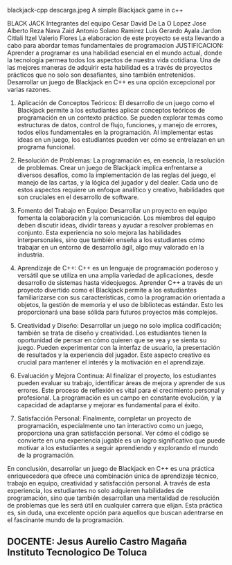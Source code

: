blackjack-cpp
descarga.jpeg
A simple Blackjack game in c++

BLACK JACK
Integrantes del equipo
Cesar David De La O Lopez
Jose Alberto Reza Nava
Zaid Antonio Solano Ramirez
Luis Gerardo Ayala Jardon
Citlali Itzel Valerio Flores
La elaboracion de este proyecto se esta llevando a cabo para
abordar temas fundamentales de programacion
JUSTIFICACION:
Aprender a programar es una habilidad esencial en el mundo actual, donde la tecnología permea todos los aspectos de nuestra vida cotidiana. Una de las mejores maneras de adquirir esta habilidad es a través de proyectos prácticos que no solo son desafiantes, sino también entretenidos. Desarrollar un juego de Blackjack en C++ es una opción excepcional por varias razones.

1. Aplicación de Conceptos Teóricos: El desarrollo de un juego como el Blackjack permite a los estudiantes aplicar conceptos teóricos de programación en un contexto práctico. Se pueden explorar temas como estructuras de datos, control de flujo, funciones, y manejo de errores, todos ellos fundamentales en la programación. Al implementar estas ideas en un juego, los estudiantes pueden ver cómo se entrelazan en un programa funcional.

2. Resolución de Problemas: La programación es, en esencia, la resolución de problemas. Crear un juego de Blackjack implica enfrentarse a diversos desafíos, como la implementación de las reglas del juego, el manejo de las cartas, y la lógica del jugador y del dealer. Cada uno de estos aspectos requiere un enfoque analítico y creativo, habilidades que son cruciales en el desarrollo de software.

3. Fomento del Trabajo en Equipo: Desarrollar un proyecto en equipo fomenta la colaboración y la comunicación. Los miembros del equipo deben discutir ideas, dividir tareas y ayudar a resolver problemas en conjunto. Esta experiencia no solo mejora las habilidades interpersonales, sino que también enseña a los estudiantes cómo trabajar en un entorno de desarrollo ágil, algo muy valorado en la industria.

4. Aprendizaje de C++: C++ es un lenguaje de programación poderoso y versátil que se utiliza en una amplia variedad de aplicaciones, desde desarrollo de sistemas hasta videojuegos. Aprender C++ a través de un proyecto divertido como el Blackjack permite a los estudiantes familiarizarse con sus características, como la programación orientada a objetos, la gestión de memoria y el uso de bibliotecas estándar. Esto les proporcionará una base sólida para futuros proyectos más complejos.

5. Creatividad y Diseño: Desarrollar un juego no solo implica codificación; también se trata de diseño y creatividad. Los estudiantes tienen la oportunidad de pensar en cómo quieren que se vea y se sienta su juego. Pueden experimentar con la interfaz de usuario, la presentación de resultados y la experiencia del jugador. Este aspecto creativo es crucial para mantener el interés y la motivación en el aprendizaje.

6. Evaluación y Mejora Continua: Al finalizar el proyecto, los estudiantes pueden evaluar su trabajo, identificar áreas de mejora y aprender de sus errores. Este proceso de reflexión es vital para el crecimiento personal y profesional. La programación es un campo en constante evolución, y la capacidad de adaptarse y mejorar es fundamental para el éxito.

7. Satisfacción Personal: Finalmente, completar un proyecto de programación, especialmente uno tan interactivo como un juego, proporciona una gran satisfacción personal. Ver cómo el código se convierte en una experiencia jugable es un logro significativo que puede motivar a los estudiantes a seguir aprendiendo y explorando el mundo de la programación.

En conclusión, desarrollar un juego de Blackjack en C++ es una práctica enriquecedora que ofrece una combinación única de aprendizaje técnico, trabajo en equipo, creatividad y satisfacción personal. A través de esta experiencia, los estudiantes no solo adquieren habilidades de programación, sino que también desarrollan una mentalidad de resolución de problemas que les será útil en cualquier carrera que elijan. Esta práctica es, sin duda, una excelente opción para aquellos que buscan adentrarse en el fascinante mundo de la programación.

DOCENTE:
Jesus Aurelio Castro Magaña
Instituto Tecnologico De Toluca
---
